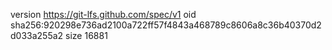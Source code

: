 version https://git-lfs.github.com/spec/v1
oid sha256:920298e736ad2100a722ff57f4843a468789c8606a8c36b40370d2d033a255a2
size 16881

